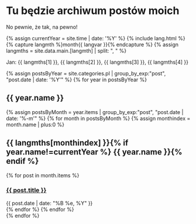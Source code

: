 # Tu będzie archiwum postów moich

No pewnie, że tak, na pewno!

{% assign currentYear = site.time | date: '%Y' %}
{% include lang.html %}
{% capture langmth %}month{{ langvar }}{% endcapture %}
{% assign langmths = site.data.main.[langmth] | split: ", " %}

Jan: {{ langmths[1] }}, {{ langmths[2] }}, {{ langmths[3] }}, {{ langmths[4] }}

{% assign postsByYear = site.categories.pl | group_by_exp:"post", "post.date | date: '%Y'" %}
{% for year in postsByYear %}

<div class="posts">
<h2>{{ year.name }}</h2>
  {% assign postsByMonth = year.items | group_by_exp:"post", "post.date | date: '%-m'" %}
  {% for month in postsByMonth %}
  {% assign monthindex = month.name | plus:0 %}
  <h2>{{ langmths[monthindex] }}{% if year.name!=currentYear %} {{ year.name }}{% endif %}</h2>
    {% for post in month.items %}
    <div class="post">
      <h3><a href="{{ post.url }}">{{ post.title }}</a></h3>
      <div class="date">{{ post.date | date: "%B %e, %Y" }}</div>
    </div>
    {% endfor %}
  {% endfor %}
</div>
{% endfor %}